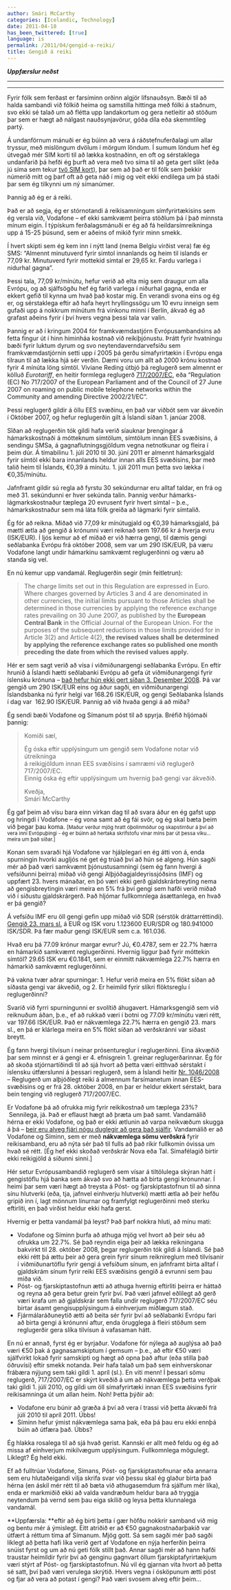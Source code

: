 ```yaml
---
author: Smári McCarthy
categories: [Icelandic, Technology]
date: 2011-04-18
has_been_twittered: [true]
language: is
permalink: /2011/04/gengid-a-reiki/
title: Gengið á reiki
---
```

<p class="wp-flattr-button">
  <a class="FlattrButton" style="display:none;" href="http://www.smarimccarthy.is/2011/04/gengid-a-reiki/" title="Gengið á reiki" rev="flattr;uid:smarimc;language:en_GB;category:text;button:compact;">Uppfærslur neðst Fyrir fólk sem ferðast er farsíminn orðinn algjör lífsnauðsyn. Bæði til að halda sambandi við fólkið heima og samstilla hittinga með fólki á staðnum, svo ekki sé talað um að flétta upp landakortum og gera netleitir að stöðum þar sem er hægt að nálgast nauðsynjavörur, góða díla eða skemmtileg partý. Á undanförnum mánuði er ég búinn að vera á ráðstefnuferðalagi um allar tryssur, með mislöngum dvölum í mörgum löndum. Í sumum löndum hef ég útvegað mér SIM korti til að lækka kostnaðinn, en oft og sérstaklega undanfarið þá hefði ég þurft að vera með tvo síma til að geta gert slíkt (eða jú síma sem tekur tvö SIM kort), þar sem að það er til fólk sem þekkir númerið mitt og þarf oft að geta náð í mig og veit ekki endilega um þá staði þar sem ég tilkynni um ný símanúmer. Þannig að ég er á reiki. Það er að segja, ég er stórnotandi á reikisamningum símfyrirtækisins sem ég ve</a>
</p>

***Uppfærslur neðst***

***  
***

Fyrir fólk sem ferðast er farsíminn orðinn algjör lífsnauðsyn. Bæði til að halda sambandi við fólkið heima og samstilla hittinga með fólki á staðnum, svo ekki sé talað um að flétta upp landakortum og gera netleitir að stöðum þar sem er hægt að nálgast nauðsynjavörur, góða díla eða skemmtileg partý.

Á undanförnum mánuði er ég búinn að vera á ráðstefnuferðalagi um allar tryssur, með mislöngum dvölum í mörgum löndum. Í sumum löndum hef ég útvegað mér SIM korti til að lækka kostnaðinn, en oft og sérstaklega undanfarið þá hefði ég þurft að vera með tvo síma til að geta gert slíkt (eða jú síma sem tekur [tvö SIM kort][1]), þar sem að það er til fólk sem þekkir númerið mitt og þarf oft að geta náð í mig og veit ekki endilega um þá staði þar sem ég tilkynni um ný símanúmer.

Þannig að ég er á reiki.

Það er að segja, ég er stórnotandi á reikisamningum símfyrirtækisins sem ég versla við, Vodafone &#8211; ef ekki samkvæmt þeirra stöðlum þá í það minnsta mínum eigin. Í týpískum ferðalagsmánuði er ég að fá heildarsímreikninga upp á 15-25 þúsund, sem er aðeins of mikið fyrir minn smekk.

Í hvert skipti sem ég kem inn í nýtt land (nema Belgíu virðist vera) fæ ég SMS: &#8220;Almennt minutuverd fyrir simtol innanlands og heim til islands er 77,09 kr. Minutuverd fyrir mottekid simtal er 29,65 kr. Fardu varlega i nidurhal gagna&#8221;.

Þessi tala, 77,09 kr/mínútu, hefur verið að elta mig sem draugur um alla Evrópu, og að sjálfsögðu hef ég farið varlega í niðurhal gagna, enda er ekkert gefið til kynna um hvað það kostar mig. En verandi svona eins og ég er, og sérstaklega eftir að hafa heyrt hryllingssögu um 10 evru inneign sem gufaði upp á nokkrum mínútum frá vinkonu minni í Berlín, ákvað ég að grafast aðeins fyrir í því hvers vegna þessi tala var valin.

Þannig er að í kringum 2004 fór framkvæmdastjórn Evrópusambandsins að fetta fingur út í hinn himinháa kostnað við reikiþjónustu. Þrátt fyrir hvatningu bæði fyrir luktum dyrum og svo neytendaverndarvefsíðu sem framkvæmdastjórnin setti upp í 2005 þá gerðu símafyrirtækin í Evrópu enga tilraun til að lækka hjá sér verðin. Dæmi voru um allt að 2000 krónu kostnað fyrir 4 mínúta löng símtöl. Viviane Reding útbjó þá reglugerð sem almennt er kölluð *Eurotariff*, en heitir formlega reglugerð [717/2007/EC][2], eða &#8220;Regulation (EC) No 717/2007 of the European Parliament and of the Council of 27 June 2007 on roaming on public mobile telephone networks within the Community and amending Directive 2002/21/EC&#8221;.

Þessi reglugerð gildir á öllu EES svæðinu, en það var viðbót sem var ákveðin í Október 2007, og hefur reglugerðin gilt á Íslandi síðan 1. janúar 2008.

Sîðan að reglugerðin tók gildi hafa verið síauknar þrengingar á hámarkskostnaði á mótteknum símtölum, símtölum innan EES svæðisins, á sendingu SMSa, á gagnaflutningsgjöldum vegna netnotkunar og fleira í þeim dúr. Á tímabilinu 1. júlí 2010 til 30. júní 2011 er almennt hámarksgjald fyrir símtöl ekki bara innanlands heldur innan alls EES svæðisins, þar með talið heim til Íslands, €0,39 á mínútu. 1. júlí 2011 mun þetta svo lækka í €0,35/mínútu.

Jafnframt gildir sú regla að fyrstu 30 sekúndurnar eru alltaf taldar, en frá og með 31. sekúndunni er hver sekúnda talin. Þannig verður hámarks-lágmarkskostnaður tæplega 20 evrusent fyrir hvert símtal &#8211; þ.e., hámarkskostnaður sem má láta fólk greiða að lágmarki fyrir símtalið.

Ég fór að reikna. Miðað við 77,09 kr mínútugjald og €0,39 hámarksgjald, þá mætti ætla að gengið á krónunni væri reiknað sem 197.66 kr á hverja evru (ISK/EUR). Í ljós kemur að ef miðað er við hærra gengi, til dæmis gengi seðlabanka Evrópu frá október 2008, sem var um 290 ISK/EUR, þá væru Vodafone langt undir hámarkinu samkvæmt reglugerðinni og væru að standa sig vel.

En nú kemur upp vandamál. Reglugerðin segir (mín feitletrun):

> The charge limits set out in this Regulation are expressed in Euro. Where charges governed by Articles 3 and 4 are denominated in other currencies, the initial limits pursuant to those Articles shall be determined in those currencies by applying the reference exchange rates prevailing on 30 June 2007, as published by the **European Central Bank** in the Official Journal of the European Union. For the purposes of the subsequent reductions in those limits provided for in Article 3(2) and Article 4(2), **the revised values shall be determined by applying the reference exchange rates so published one month preceding the date from which the revised values apply.**

Hér er sem sagt verið að vísa í viðmiðunargengi seðlabanka Evrópu. En eftir hrunið á Íslandi hætti seðlabanki Evrópu að gefa út viðmiðunargengi fyrir íslensku krónuna &#8211; [það hefur hún ekki gert síðan 3. Desember 2008][3]. Þá var gengið um 290 ISK/EUR eins og áður sagði, en viðmiðunargengi Íslandsbanka nú fyrir helgi var 168.26 ISK/EUR, og gengi Seðlabanka Íslands í dag var  162.90 ISK/EUR. Þannig að við hvaða gengi á að miða?

Ég sendi bæði Vodafone og Símanum póst til að spyrja. Bréfið hljómaði þannig:

> Komiði sæl,
> 
> Ég óska eftir upplýsingum um gengið sem Vodafone notar við útreikninga  
> á reikigjöldum innan EES svæðisins í samræmi við reglugerð 717/2007/EC.  
> Einnig óska ég eftir upplýsingum um hvernig það gengi var ákveðið.
> 
> Kveðja,  
> Smári McCarthy

Ég gaf þeim að vísu bara einn virkan dag til að svara áður en ég gafst upp og hringdi í Vodafone &#8211; ég vona samt að ég fái svör, og ég skal bæta þeim við þegar þau koma. <small>[Maður verður mjög hratt óþolinmóður og skapstirrður á því að vera inní Evrópuþingi - ég er búinn að hertaka skrifstofu vinar míns þar út þessa viku... meira um það síðar.]</small>

Konan sem svaraði hjá Vodafone var hjálplegari en ég átti von á, enda spurningin hvorki augljós né get ég trúað því að hún sé algeng. Hún sagði mér að það væri samkvæmt þjónustusamningi (sem ég fann hvergi á vefsíðunni þeirra) miðað við gengi Alþjóðagjaldeyrissjóðsins (IMF) og uppfært 23. hvers mánaðar, en þó væri ekki gerð gjaldskrárbreyting nema að gengisbreytingin væri meira en 5% frá því gengi sem hafði verið miðað við í síðustu gjaldskrárgerð. Það hljómar fullkomnlega ásættanlega, en hvað er þá gengið?

Á vefsíðu IMF eru öll gengi gefin upp miðað við SDR (sérstök dráttarréttindi). [Gengið 23. mars sl.][4] á EUR og ISK voru 1.123600 EUR/SDR og 180.941000 ISK/SDR. Þá fær maður gengi ISK/EUR sem c.a. 161.036.

Hvað eru þá 77.09 krónur margar evrur? Jú, €0.4787, sem er 22.7% hærra en hámarkið samkvæmt reglugerðinni. Hvernig liggur það fyrir móttekin símtöl? 29.65 ISK eru €0.1841, sem er einmitt nákvæmlega 22.7% hærra en hámarkið samkvæmt reglugerðinni.

Þá vakna tvær aðrar spurningar: 1. Hefur verið meira en 5% flökt síðan að síðasta gengi var ákveðið, og 2. Er heimild fyrir slíkri flöktsreglu í reglugerðinni?

Svarið við fyrri spurningunni er svolítið áhugavert. Hámarksgengið sem við reiknuðum áðan, þ.e., ef að rukkað væri í botni og 77.09 kr/mínútu væri rétt, var 197.66 ISK/EUR. Það er nákvæmlega 22.7% hærra en gengið 23. mars sl., en þá er klárlega meira en 5% flökt síðan að verðskránni var síðast breytt.

Ég fann hvergi tilvísun í neinar prósentureglur í reglugerðinni. Eina ákvæðið þar sem minnst er á gengi er 4. efnisgrein 1. greinar reglugerðarinnar. Ég fór að skoða stjórnartíðindi til að sjá hvort að þetta væri eitthvað sérstakt í íslensku útfærslunni á þessari reglugerð, sem á Íslandi heitir <a href="http://stjornartidindi.is/Advert.aspx?ID=14682f89-e875-44ed-a62a-36a586cf9986" target="_blank">Nr. 1046/2008</a> &#8211; Reglugerð um alþjóðlegt reiki á almennum farsímanetum innan EES-svæðisins og er frá 28. október 2008, en þar er heldur ekkert sérstakt, bara bein tenging við reglugerð 717/2007/EC.

Er Vodafone þá að ofrukka mig fyrir reikikostnað um tæplega 23%?  Sennilega, já. Það er eflaust hægt að þræta um það samt. Vandamálið hérna er ekki Vodafone, og það er ekki ætlunin að varpa neikvæðum skugga á þá &#8211; [þeir eru alveg fjári nógu duglegir að gera það sjálfir][5]. Vandamálið er að Vodafone og Síminn, sem er með **nákvæmlega sömu verðskrá** fyrir reikisamband, eru að nýta sér það til fulls að það ríkir fullkomin óvissa um hvað sé rétt. [Ég hef ekki skoðað verðskrár Nova eða Tal. Símafélagið birtir ekki reikigjöld á síðunni sinni.]

Hér setur Evrópusambandið reglugerð sem vísar á tiltölulega skýran hátt í gengistöflu hjá banka sem ákvað svo að hætta að birta gengi krónunnar. Í heimi þar sem væri hægt að treysta á Póst- og fjarskiptastofnun til að sinna sínu hlutverki (eða, tja, jafnvel einhverju hlutverki) mætti ætla að þeir hefðu gripið inn í, lagt mönnum línurnar og framfylgt reglugerðinni með sterku eftirliti, en það virðist heldur ekki hafa gerst.

Hvernig er þetta vandamál þá leyst? Það þarf nokkra hluti, að mínu mati:

*   Vodafone og Síminn þurfa að athuga mjög vel hvort að þeir séu að ofrukka um 22.7%. Sé það reyndin eiga þeir að lækka reikningana bakvirkt til 28. október 2008, þegar reglugerðin tók gildi á Íslandi. Sé það ekki rétt þá ættu þeir að gera grein fyrir sínum reiknireglum með tilvísanir í viðmiðunartöflu fyrir gengi á vefsíðum sínum, en jafnframt birta alltaf í gjaldskrám sínum fyrir reiki EES svæðisins gengið á evrunni sem þau miða við.
*   Póst- og fjarskiptastofnun ætti að athuga hvernig eftirliti þeirra er háttað og reyna að gera betur grein fyrir því. Það væri jafnvel eðlilegt að gerð væri krafa um að gjaldskrár sem falla undir reglugerð 717/2007/EC séu birtar ásamt gengisupplýsingum á einhverjum miðlægum stað.
*   Fjármálaráðuneytið ætti að beita sér fyrir því að seðlabanki Evrópu fari að birta gengi á krónunni aftur, enda örugglega á fleiri stöðum sem reglugerðir gera slíka tilvísun á vafasaman hátt.

En nú er annað, fyrst ég er byrjaður. Vodafone fór nýlega að auglýsa að það væri €50 þak á gagnasamskiptum í gemsum &#8211; þ.e., að eftir €50 væri sjálfvirkt lokað fyrir samskipti og hægt að opna það aftur (eða stilla það öðruvísi) eftir smekk notanda. Þeir hafa talað um það sem einhverskonar frábæra nýjung sem taki gildi 1. apríl (sl.). En viti menn! Í þessari sömu reglugerð, 717/2007/EC er skýrt kveðið á um að nákvæmlega þetta verðþak taki gildi 1. júlí 2010, og gildi um öll símafyrirtæki innan EES svæðisins fyrir reikisamninga út um allan heim. Noh! Þetta þýðir að:

*   Vodafone eru búnir að græða á því að vera í trassi við þetta ákvæði frá júlí 2010 til apríl 2011. Úbbs!
*   Síminn hefur ýmist nákvæmlega sama þak, eða þá þau eru ekki ennþá búin að útfæra það. Úbbs?

Ég hlakka rosalega til að sjá hvað gerist. Kannski er allt með feldu og ég að missa af einhverjum mikilvægum upplýsingum. Fullkomnlega mögulegt. Líklegt? Ég held ekki.

Ef að fulltrúar Vodafone, Símans, Póst- og fjarskiptastofnunar eða annarra sem eru hlutaðeigandi vilja skrifa svar við þessu skal ég glaður birta það hérna (en áskil mér rétt til að bæta við athugasemdum frá sjálfum mér líka), enda er markmiðið ekki að valda vandræðum heldur bara að tryggja neytendum þá vernd sem þau eiga skilið og leysa þetta klunnalega vandamál.

**Uppfærsla: **eftir að ég birti þetta í gær höfðu nokkrir samband við mig og bentu mér á ýmislegt. Eitt atriðið er að €50 gagnakostnaðarþakið var útfært á réttum tíma af Símanum. Mjög gott. Sá sem sagði mér það sagði líklegt að þetta hafi líka verið gert af Vodafone en nýja herferðin þeirra snúist fyrst og um að nú geti fólk stillt það. Annar sagði mér að hann hafði traustar heimildir fyrir því að genginu gagnvart öllum fjarskiptafyrirtækjum væri stýrt af Póst- og fjarskiptastofnun. Nú vil ég gjarnan vita hvort að þetta sé satt, því það væri verulega skrýtið. Hvers vegna í ósköpunum ætti póst og fjar að vera að potast í gengi? Það væri svosem alveg eftir þeim&#8230;

 [1]: http://en.wikipedia.org/wiki/Dual_SIM
 [2]: http://eur-lex.europa.eu/LexUriServ/LexUriServ.do?uri=OJ:L:2007:171:0032:0040:EN:PDF
 [3]: https://www.ecb.int/stats/exchange/eurofxref/html/index.en.html
 [4]: http://www.imf.org/external/np/fin/data/rms_mth.aspx?SelectDate=2011-03-31
 [5]: http://pfs.is/default.aspx?cat_id=112&module_id=220&element_id=3173
